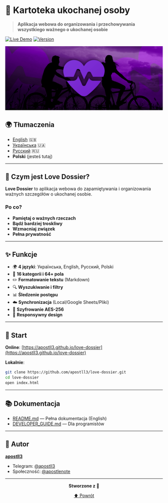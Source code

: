 # 💝 Kartoteka ukochanej osoby

> **Aplikacja webowa do organizowania i przechowywania wszystkiego ważnego o ukochanej osobie**

[![Live Demo](https://img.shields.io/badge/demo-live-success?style=for-the-badge)](https://apostll3.github.io/love-dossier)
[![Version](https://img.shields.io/badge/version-2.0_BETA-blue?style=for-the-badge)](https://github.com/apostll3/love-dossier)

![Preview](../preview.png)

## 🌍 Tłumaczenia

- [English](../README.md) 🇬🇧
- [Українська](./README_uk.md) 🇺🇦
- [Русский](./README_ru.md) 🇷🇺
- **Polski** (jesteś tutaj)

---

## 🎯 Czym jest Love Dossier?

**Love Dossier** to aplikacja webowa do zapamiętywania i organizowania ważnych szczegółów o ukochanej osobie.

### Po co?

- **Pamiętaj o ważnych rzeczach**
- **Bądź bardziej troskliwy**
- **Wzmacniaj związek**
- **Pełna prywatność**

---

## ✨ Funkcje

- 🌍 **4 języki**: Українська, English, Русский, Polski
- 📂 **16 kategorii i 64+ pola**
- ✏️ **Formatowanie tekstu** (Markdown)
- 🔍 **Wyszukiwanie i filtry**
- 📊 **Śledzenie postępu**
- ☁️ **Synchronizacja** (Local/Google Sheets/Pliki)
- 🔐 **Szyfrowanie AES-256**
- 📱 **Responsywny design**

---

## 🚀 Start

**Online**: [https://apostll3.github.io/love-dossier](https://apostll3.github.io/love-dossier)

**Lokalnie**:
```bash
git clone https://github.com/apostll3/love-dossier.git
cd love-dossier
open index.html
```

---

## 📚 Dokumentacja

- [README.md](../README.md) — Pełna dokumentacja (English)
- [DEVELOPER_GUIDE.md](../DEVELOPER_GUIDE.md) — Dla programistów

---

## 💌 Autor

**[apostll3](https://github.com/apostll3)**

- Telegram: [@apostll3](https://t.me/apostll3)
- Społeczność: [@apostlenote](https://t.me/apostlenote)

---

<div align="center">

**Stworzone z 💝**

[⬆ Powrót](#-kartoteka-ukochanej-osoby)

</div>
